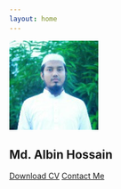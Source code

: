 ```yaml
---
layout: home
---
```

<div class="card shadow bg-dark my-5 p-5" id="intro">
  <div class="text-white text-center">
    <div class="avatar p-1"><img class="img-thumbnail shadow" src="./assets/images/avatar.jpg" width="160" height="160" />
    </div>
    <div class="mt-3">
      <h2>Md. Albin Hossain</h2>
      <div>
        <a class="btn btn-outline-light btn-lg shadow my-1 mx-2" href="./assets/Resume.pdf">Download CV</a>
        <a class="btn btn-info btn-lg shadow my-1 mx-2" href="/contact">Contact Me</a>
      </div>
    </div>
  </div>
</div>